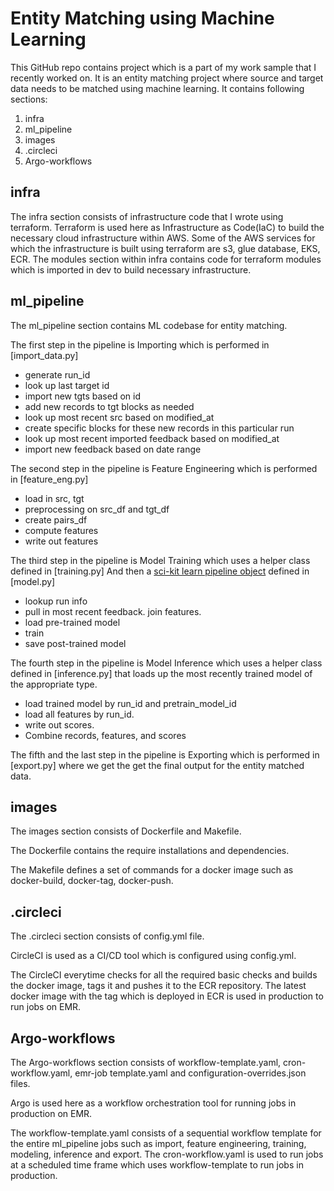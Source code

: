 # Entity Matching using Machine Learning

This GitHub repo contains project which is a part of my work sample that I recently worked on. It is an entity 
matching project where source and target data needs to be matched using machine learning.
It contains following sections: 
1) infra 
2) ml_pipeline
3) images
4) .circleci
5) Argo-workflows

## infra

The infra section consists of infrastructure code that I wrote using terraform. Terraform is used here as 
Infrastructure as Code(IaC) to build the necessary cloud infrastructure within AWS. Some of the AWS services
for which the infrastructure is built using terraform are s3, glue database, EKS, ECR. The modules section 
within infra contains code for terraform modules which is imported in dev to build necessary infrastructure.

## ml_pipeline

The ml_pipeline section contains ML codebase for entity matching. 

The first step in the pipeline is Importing which is performed in [import_data.py]

- generate run_id
- look up last target id
- import new tgts based on id
- add new records to tgt blocks as needed
- look up most recent src based on modified_at
- create specific blocks for these new records in this particular run
- look up most recent imported feedback based on modified_at
- import new feedback based on date range

The second step in the pipeline is Feature Engineering which is performed in [feature_eng.py]

- load in src, tgt
- preprocessing on src_df and tgt_df
- create pairs_df
- compute features
- write out features

The third step in the pipeline is Model Training which uses a helper class defined in [training.py] 
And then a [sci-kit learn pipeline object](https://scikit-learn.org/stable/modules/generated/sklearn.pipeline.Pipeline.html) 
defined in [model.py]

- lookup run info
- pull in most recent feedback. join features.
- load pre-trained model
- train
- save post-trained model

The fourth step in the pipeline is Model Inference which uses a helper class defined in [inference.py]
that loads up the most recently trained model of the appropriate type.

- load trained model by run_id and pretrain_model_id
- load all features by run_id.
- write out scores.
- Combine records, features, and scores 

The fifth and the last step in the pipeline is Exporting which is performed in [export.py] 
where we get the get the final output for the entity matched data.

## images

The images section consists of Dockerfile and Makefile.

The Dockerfile contains the require installations and dependencies.

The Makefile defines a set of commands for a docker image such as docker-build, docker-tag, docker-push.

## .circleci

The .circleci section consists of config.yml file.

CircleCI is used as a CI/CD tool which is configured using config.yml.

The CircleCI everytime checks for all the required basic checks and builds the docker image, tags it and pushes 
it to the ECR repository. The latest docker image with the tag which is deployed in ECR is used in production to
run jobs on EMR.

## Argo-workflows

The Argo-workflows section consists of workflow-template.yaml, cron-workflow.yaml, emr-job template.yaml and 
configuration-overrides.json files.

Argo is used here as a workflow orchestration tool for running jobs in production on EMR.

The workflow-template.yaml consists of a sequential workflow template for the entire ml_pipeline jobs such as import, feature engineering, training, modeling, inference and export. The cron-workflow.yaml is used to run jobs at a scheduled 
time frame which uses workflow-template to run jobs in production.